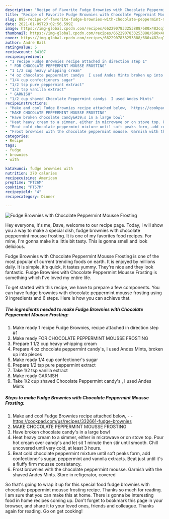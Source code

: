 ```yaml
---
description: "Recipe of Favorite Fudge Brownies with Chocolate Peppermint Mousse Frosting"
title: "Recipe of Favorite Fudge Brownies with Chocolate Peppermint Mousse Frosting"
slug: 895-recipe-of-favorite-fudge-brownies-with-chocolate-peppermint-mousse-frosting
date: 2021-01-09T23:02:56.599Z
image: https://img-global.cpcdn.com/recipes/6622907833253888/680x482cq70/fudge-brownies-with-chocolate-peppermint-mousse-frosting-recipe-main-photo.jpg
thumbnail: https://img-global.cpcdn.com/recipes/6622907833253888/680x482cq70/fudge-brownies-with-chocolate-peppermint-mousse-frosting-recipe-main-photo.jpg
cover: https://img-global.cpcdn.com/recipes/6622907833253888/680x482cq70/fudge-brownies-with-chocolate-peppermint-mousse-frosting-recipe-main-photo.jpg
author: Andre Ball
ratingvalue: 5
reviewcount: 34107
recipeingredient:
- "1 recipe Fudge Brownies recipe attached in direction step 1"
- " FOR CHOCOLATE PEPPERMINT MOUSSE FROSTING"
- "1 1/2 cup heavy whipping cream"
- "4 oz chocolate peppermint candys  I used Andes Mints broken up into pieces"
- "1/4 cup confectioners sugar"
- "1/2 tsp pure peppermint extract"
- "1/2 tsp vanilla extract"
- " GARNISH"
- "1/2 cup shaved Chocolate Peppermint candys  I used Andes Mints"
recipeinstructions:
- "Make and cool Fudge Brownies recipe attached below,  https://cookpad.com/us/recipes/332661-fudge-brownies"
- "MAKE CHOCOLATE PEPPERMINT MOUSSE FROSTING"
- "Have broken chocolate candy&#39;s in a large bowl"
- "Heat heavy cream to a simmer, either in microwave or on stove top. Pour hot cream over candy&#39;s and let sit 1 minute then stir until smooth. Chill uncovered until very cold, at least 3 hours."
- "Beat cold chocolate peppermint mixture until soft peaks form, add confectioner&#39;s sugar, peppermint and vannila extracts. Beat just until it&#39;s a fluffy firm mousse consistancy."
- "Frost brownies with the chocolate peppermint mousse. Garnish with the shaved Andes Mints. Store in refigerator, covered"
categories:
- Recipe
tags:
- fudge
- brownies
- with

katakunci: fudge brownies with 
nutrition: 270 calories
recipecuisine: American
preptime: "PT26M"
cooktime: "PT57M"
recipeyield: "4"
recipecategory: Dinner

---
```



![Fudge Brownies with Chocolate Peppermint Mousse Frosting](https://img-global.cpcdn.com/recipes/6622907833253888/680x482cq70/fudge-brownies-with-chocolate-peppermint-mousse-frosting-recipe-main-photo.jpg)

Hey everyone, it's me, Dave, welcome to our recipe page. Today, I will show you a way to make a special dish, fudge brownies with chocolate peppermint mousse frosting. It is one of my favorites food recipes. For mine, I'm gonna make it a little bit tasty. This is gonna smell and look delicious.

Fudge Brownies with Chocolate Peppermint Mousse Frosting is one of the most popular of current trending foods on earth. It is enjoyed by millions daily. It is simple, it's quick, it tastes yummy. They're nice and they look fantastic. Fudge Brownies with Chocolate Peppermint Mousse Frosting is something which I've loved my entire life.




To get started with this recipe, we have to prepare a few components. You can have fudge brownies with chocolate peppermint mousse frosting using 9 ingredients and 6 steps. Here is how you can achieve that.

<!--inarticleads1-->

##### The ingredients needed to make Fudge Brownies with Chocolate Peppermint Mousse Frosting:

1. Make ready 1 recipe Fudge Brownies, recipe attached in direction step #1
1. Make ready  FOR CHOCOLATE PEPPERMINT MOUSSE FROSTING
1. Prepare 1 1/2 cup heavy whipping cream
1. Prepare 4 oz chocolate peppermint candy&#39;s,  I used Andes Mints, broken up into pieces
1. Make ready 1/4 cup confectioner&#39;s sugar
1. Prepare 1/2 tsp pure peppermint extract
1. Take 1/2 tsp vanilla extract
1. Make ready  GARNISH
1. Take 1/2 cup shaved Chocolate Peppermint candy&#39;s , I used Andes Mints




<!--inarticleads2-->

##### Steps to make Fudge Brownies with Chocolate Peppermint Mousse Frosting:

1. Make and cool Fudge Brownies recipe attached below, -  - https://cookpad.com/us/recipes/332661-fudge-brownies
1. MAKE CHOCOLATE PEPPERMINT MOUSSE FROSTING
1. Have broken chocolate candy&#39;s in a large bowl
1. Heat heavy cream to a simmer, either in microwave or on stove top. Pour hot cream over candy&#39;s and let sit 1 minute then stir until smooth. Chill uncovered until very cold, at least 3 hours.
1. Beat cold chocolate peppermint mixture until soft peaks form, add confectioner&#39;s sugar, peppermint and vannila extracts. Beat just until it&#39;s a fluffy firm mousse consistancy.
1. Frost brownies with the chocolate peppermint mousse. Garnish with the shaved Andes Mints. Store in refigerator, covered




So that's going to wrap it up for this special food fudge brownies with chocolate peppermint mousse frosting recipe. Thanks so much for reading. I am sure that you can make this at home. There is gonna be interesting food in home recipes coming up. Don't forget to bookmark this page in your browser, and share it to your loved ones, friends and colleague. Thanks again for reading. Go on get cooking!
